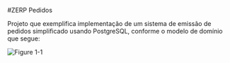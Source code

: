 #ZERP Pedidos

Projeto que exemplifica implementação de um sistema de emissão de pedidos simplificado usando PostgreSQL, conforme o modelo de domínio que segue:

![Figure 1-1](https://raw.github.com/theorenck/zerp_pedidos/master/docs/erd.png "Modelo de Domínio")

